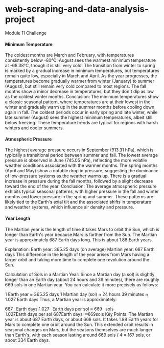 # web-scraping-and-data-analysis-project
Module 11 Challenge

#### Minimum Temperature
The coldest months are March and February, with temperatures consistently below -80°C.
August sees the warmest minimum temperature at -68.38°C, though it is still very cold.
The transition from winter to spring is marked by a gradual increase in minimum temperatures, but temperatures remain quite low, especially in March and April.
As the year progresses, the temperatures become gradually warmer from winter (January) to summer (August), but still remain very cold compared to most regions.
The fall months show a minor decrease in temperatures, but they don't dip as low as the coldest winter months.
Conclusion:
The minimum temperatures show a classic seasonal pattern, where temperatures are at their lowest in the winter and gradually warm up in the summer months before cooling down again in fall. The coldest periods occur in early spring and late winter, while late summer (August) sees the highest minimum temperatures, albeit still below freezing. These temperature trends are typical for regions with harsh winters and cooler summers.


#### Atmospheric Pressure
The highest average pressure occurs in September (913.31 hPa), which is typically a transitional period between summer and fall.
The lowest average pressure is observed in June (745.05 hPa), reflecting the more volatile weather conditions associated with the warmer months.
The spring months (April and May) show a notable drop in pressure, suggesting the dominance of low-pressure systems as the weather warms up.
There is a gradual increase in pressure during the fall months, followed by a slight decrease toward the end of the year.
Conclusion:
The average atmospheric pressure exhibits typical seasonal patterns, with higher pressure in the fall and winter months and lower pressure in the spring and summer. These patterns are likely tied to the Earth's axial tilt and the associated shifts in temperature and weather systems, which influence air density and pressure.

#### Year Length

The Martian year is the length of time it takes Mars to orbit the Sun, which is longer than Earth's year because Mars is farther from the Sun. The Martian year is approximately 687 Earth days long. This is about 1.88 Earth years.

Explanation:
Earth year: 365.25 days (on average)
Martian year: 687 Earth days
This difference in the length of the year arises from Mars having a larger orbit and taking more time to complete one revolution around the Sun.

Calculation of Sols in a Martian Year:
Since a Martian day (a sol) is slightly longer than an Earth day (about 24 hours and 39 minutes), there are roughly 669 sols in one Martian year. You can calculate it more precisely as follows:

1 Earth year ≈ 365.25 days
1 Martian day (sol) ≈ 24 hours 39 minutes ≈ 1.027 Earth days
Thus, a Martian year is approximately:

687
 
Earth days
1.027
 
Earth days per sol
≈
669
 
sols
1.027Earth days per sol
687Earth days
​
 ≈669sols
Key Points:
The Martian year is about 687 Earth days, or about 669 sols.
It takes 1.88 Earth years for Mars to complete one orbit around the Sun.
This extended orbit results in seasonal changes on Mars, but the seasons themselves are much longer than Earth's, with each season lasting around 669 sols / 4 ≈ 167 sols, or about 334 Earth days.
